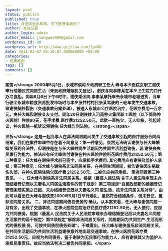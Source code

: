 ```yaml
---
layout: post
status: publish
published: true
title: 非法同居出车祸，欠下医费谁承担？
author: 本站记者
author_login: admin
author_email: jiangwei909@gmail.com
wordpress_id: 80
wordpress_url: http://www.gzjtlaw.com/?p=80
date: 2011-03-07 05:10:07.000000000 +08:00
categories:
- 经典案例
tags: []
comments: []
---
```

<span style="font-size: small;"><strong>案情<&#47;strong>
2000年5月1日，永城市侯岭乡政府职工任大 峰与本乡医院女职工谢侠举行结婚仪式同居生活（未到政府婚姻机关登记）。谢侠与同事陈某在本乡卫生院门口开办冷食柜。同年6月6日下午6时许，谢侠乘坐同 事李某摩托车去永城市老城进货，当车行驶至永城市粮食贸易批发市场时与本乡张井村村民张某驾驶的三轮车发生交通事故，致谢侠脑挫裂伤（交通事故另案处理），被送入永城市公疗医院治疗，花医疗费用一万余元，由任大峰和谢侠亲友支付。同年20日谢侠转入河南神火集团职工医院（以下简称神火医院）住院80天，花手术费.医疗费21252.50元，此款一直拖欠，无人结帐，引起诉讼，神火医院一纸诉讼将谢侠.任大峰告到法院。
<strong><&#47;strong><&#47;span>

<span style="font-size: small;"><strong>评析<&#47;strong>
这是一起当事人在非法同居期间发生了交通事故引起的医疗服务合同纠 纷案，我们在案件审理中存在着不同意见：第一种意见，虽然无法确认谢侠与任大峰婚姻关系的合法性，但谢侠是在与任大峰共同生活期间为共同生活利益致伤，现 谢侠丧失民事行为能力，依法应有任大峰给付谢侠在神火医院住院所花医疗费用21252.50元；第二种意见：任大峰在谢侠手术前已签字，应承担手术费用. 其它费用应有谢侠及监护人承担；第三种意见：任大峰与谢侠系非法同居关系，在共同生活期间，被告谢侠因车祸致伤头部，在神火医院住院欠医疗费 21252.50元，二被告应共同承担。
笔者同意第三种意见。
一、任大峰与谢侠系非法同居关系。根据〈最高人民法院 关于人民法院审理未办理结婚登记而以夫妻名义同居生活案件的若干规定〉第三项规定&ldquo;自民政部新的婚姻登记管理条理实施之日起，未办结婚登记既以夫妻名义同 居生活，按非法同居关系对待&rdquo;。由此可以看出任大峰与谢侠是2000年5月1日举行婚礼，虽然符合结婚条件，但未登记，属非法同居关系。
二、非法同居期间债权债务的 确认。从本案来看，任大峰与谢侠同居一月有余，出现了交通事故，在神火医院住院治疗花医疗费21252.50元，无人偿付，应视为共同债务。根据〈最高人 民法院关于人民法院审理未办理结婚登记而以夫妻名义同居生活案件的若干规定〉第11项规定&ldquo;解除非法同居关系时，同居期间为共同生产.生活而形式的债权债 务，可按共同债权债务处理&rdquo;。不难看出，任大峰与谢侠虽系非法同居关系，在共同生活期间为共同生活利益谢侠意外地出现交通事故，在神火医院花医疗费 21252.50元，应视为共同债务，鉴于谢侠为无民事行为能力人，应有谢侠其父为监护人承担民事责任。故应当依法判决二被告共同承担。<&#47;span>
